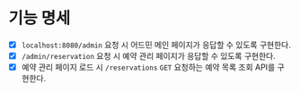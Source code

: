 # 기능 명세

- [X] `localhost:8080/admin` 요청 시 어드민 메인 페이지가 응답할 수 있도록 구현한다.
- [X] `/admin/reservation` 요청 시 예약 관리 페이지가 응답할 수 있도록 구현한다.
- [X] 예약 관리 페이지 로드 시 `/reservations` `GET` 요청하는 예약 목록 조회 API를 구현한다.
